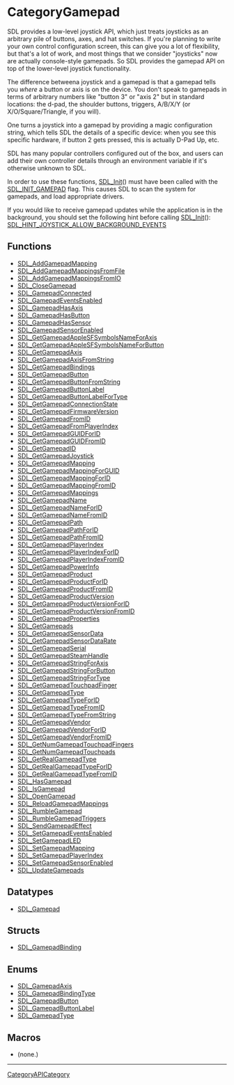 # CategoryGamepad

SDL provides a low-level joystick API, which just treats joysticks as an
arbitrary pile of buttons, axes, and hat switches. If you're planning to
write your own control configuration screen, this can give you a lot of
flexibility, but that's a lot of work, and most things that we consider
"joysticks" now are actually console-style gamepads. So SDL provides the
gamepad API on top of the lower-level joystick functionality.

The difference betweena joystick and a gamepad is that a gamepad tells you
_where_ a button or axis is on the device. You don't speak to gamepads in
terms of arbitrary numbers like "button 3" or "axis 2" but in standard
locations: the d-pad, the shoulder buttons, triggers, A/B/X/Y (or
X/O/Square/Triangle, if you will).

One turns a joystick into a gamepad by providing a magic configuration
string, which tells SDL the details of a specific device: when you see this
specific hardware, if button 2 gets pressed, this is actually D-Pad Up,
etc.

SDL has many popular controllers configured out of the box, and users can
add their own controller details through an environment variable if it's
otherwise unknown to SDL.

In order to use these functions, [SDL_Init](SDL_Init)() must have been
called with the [SDL_INIT_GAMEPAD](SDL_INIT_GAMEPAD) flag. This causes SDL
to scan the system for gamepads, and load appropriate drivers.

If you would like to receive gamepad updates while the application is in
the background, you should set the following hint before calling
[SDL_Init](SDL_Init)():
[SDL_HINT_JOYSTICK_ALLOW_BACKGROUND_EVENTS](SDL_HINT_JOYSTICK_ALLOW_BACKGROUND_EVENTS)

<!-- END CATEGORY DOCUMENTATION -->

## Functions

<!-- DO NOT HAND-EDIT CATEGORY LISTS, THEY ARE AUTOGENERATED AND WILL BE OVERWRITTEN, BASED ON TAGS IN INDIVIDUAL PAGE FOOTERS. EDIT THOSE INSTEAD. -->
<!-- BEGIN CATEGORY LIST: CategoryGamepad, CategoryAPIFunction -->
- [SDL_AddGamepadMapping](SDL_AddGamepadMapping)
- [SDL_AddGamepadMappingsFromFile](SDL_AddGamepadMappingsFromFile)
- [SDL_AddGamepadMappingsFromIO](SDL_AddGamepadMappingsFromIO)
- [SDL_CloseGamepad](SDL_CloseGamepad)
- [SDL_GamepadConnected](SDL_GamepadConnected)
- [SDL_GamepadEventsEnabled](SDL_GamepadEventsEnabled)
- [SDL_GamepadHasAxis](SDL_GamepadHasAxis)
- [SDL_GamepadHasButton](SDL_GamepadHasButton)
- [SDL_GamepadHasSensor](SDL_GamepadHasSensor)
- [SDL_GamepadSensorEnabled](SDL_GamepadSensorEnabled)
- [SDL_GetGamepadAppleSFSymbolsNameForAxis](SDL_GetGamepadAppleSFSymbolsNameForAxis)
- [SDL_GetGamepadAppleSFSymbolsNameForButton](SDL_GetGamepadAppleSFSymbolsNameForButton)
- [SDL_GetGamepadAxis](SDL_GetGamepadAxis)
- [SDL_GetGamepadAxisFromString](SDL_GetGamepadAxisFromString)
- [SDL_GetGamepadBindings](SDL_GetGamepadBindings)
- [SDL_GetGamepadButton](SDL_GetGamepadButton)
- [SDL_GetGamepadButtonFromString](SDL_GetGamepadButtonFromString)
- [SDL_GetGamepadButtonLabel](SDL_GetGamepadButtonLabel)
- [SDL_GetGamepadButtonLabelForType](SDL_GetGamepadButtonLabelForType)
- [SDL_GetGamepadConnectionState](SDL_GetGamepadConnectionState)
- [SDL_GetGamepadFirmwareVersion](SDL_GetGamepadFirmwareVersion)
- [SDL_GetGamepadFromID](SDL_GetGamepadFromID)
- [SDL_GetGamepadFromPlayerIndex](SDL_GetGamepadFromPlayerIndex)
- [SDL_GetGamepadGUIDForID](SDL_GetGamepadGUIDForID)
- [SDL_GetGamepadGUIDFromID](SDL_GetGamepadGUIDFromID)
- [SDL_GetGamepadID](SDL_GetGamepadID)
- [SDL_GetGamepadJoystick](SDL_GetGamepadJoystick)
- [SDL_GetGamepadMapping](SDL_GetGamepadMapping)
- [SDL_GetGamepadMappingForGUID](SDL_GetGamepadMappingForGUID)
- [SDL_GetGamepadMappingForID](SDL_GetGamepadMappingForID)
- [SDL_GetGamepadMappingFromID](SDL_GetGamepadMappingFromID)
- [SDL_GetGamepadMappings](SDL_GetGamepadMappings)
- [SDL_GetGamepadName](SDL_GetGamepadName)
- [SDL_GetGamepadNameForID](SDL_GetGamepadNameForID)
- [SDL_GetGamepadNameFromID](SDL_GetGamepadNameFromID)
- [SDL_GetGamepadPath](SDL_GetGamepadPath)
- [SDL_GetGamepadPathForID](SDL_GetGamepadPathForID)
- [SDL_GetGamepadPathFromID](SDL_GetGamepadPathFromID)
- [SDL_GetGamepadPlayerIndex](SDL_GetGamepadPlayerIndex)
- [SDL_GetGamepadPlayerIndexForID](SDL_GetGamepadPlayerIndexForID)
- [SDL_GetGamepadPlayerIndexFromID](SDL_GetGamepadPlayerIndexFromID)
- [SDL_GetGamepadPowerInfo](SDL_GetGamepadPowerInfo)
- [SDL_GetGamepadProduct](SDL_GetGamepadProduct)
- [SDL_GetGamepadProductForID](SDL_GetGamepadProductForID)
- [SDL_GetGamepadProductFromID](SDL_GetGamepadProductFromID)
- [SDL_GetGamepadProductVersion](SDL_GetGamepadProductVersion)
- [SDL_GetGamepadProductVersionForID](SDL_GetGamepadProductVersionForID)
- [SDL_GetGamepadProductVersionFromID](SDL_GetGamepadProductVersionFromID)
- [SDL_GetGamepadProperties](SDL_GetGamepadProperties)
- [SDL_GetGamepads](SDL_GetGamepads)
- [SDL_GetGamepadSensorData](SDL_GetGamepadSensorData)
- [SDL_GetGamepadSensorDataRate](SDL_GetGamepadSensorDataRate)
- [SDL_GetGamepadSerial](SDL_GetGamepadSerial)
- [SDL_GetGamepadSteamHandle](SDL_GetGamepadSteamHandle)
- [SDL_GetGamepadStringForAxis](SDL_GetGamepadStringForAxis)
- [SDL_GetGamepadStringForButton](SDL_GetGamepadStringForButton)
- [SDL_GetGamepadStringForType](SDL_GetGamepadStringForType)
- [SDL_GetGamepadTouchpadFinger](SDL_GetGamepadTouchpadFinger)
- [SDL_GetGamepadType](SDL_GetGamepadType)
- [SDL_GetGamepadTypeForID](SDL_GetGamepadTypeForID)
- [SDL_GetGamepadTypeFromID](SDL_GetGamepadTypeFromID)
- [SDL_GetGamepadTypeFromString](SDL_GetGamepadTypeFromString)
- [SDL_GetGamepadVendor](SDL_GetGamepadVendor)
- [SDL_GetGamepadVendorForID](SDL_GetGamepadVendorForID)
- [SDL_GetGamepadVendorFromID](SDL_GetGamepadVendorFromID)
- [SDL_GetNumGamepadTouchpadFingers](SDL_GetNumGamepadTouchpadFingers)
- [SDL_GetNumGamepadTouchpads](SDL_GetNumGamepadTouchpads)
- [SDL_GetRealGamepadType](SDL_GetRealGamepadType)
- [SDL_GetRealGamepadTypeForID](SDL_GetRealGamepadTypeForID)
- [SDL_GetRealGamepadTypeFromID](SDL_GetRealGamepadTypeFromID)
- [SDL_HasGamepad](SDL_HasGamepad)
- [SDL_IsGamepad](SDL_IsGamepad)
- [SDL_OpenGamepad](SDL_OpenGamepad)
- [SDL_ReloadGamepadMappings](SDL_ReloadGamepadMappings)
- [SDL_RumbleGamepad](SDL_RumbleGamepad)
- [SDL_RumbleGamepadTriggers](SDL_RumbleGamepadTriggers)
- [SDL_SendGamepadEffect](SDL_SendGamepadEffect)
- [SDL_SetGamepadEventsEnabled](SDL_SetGamepadEventsEnabled)
- [SDL_SetGamepadLED](SDL_SetGamepadLED)
- [SDL_SetGamepadMapping](SDL_SetGamepadMapping)
- [SDL_SetGamepadPlayerIndex](SDL_SetGamepadPlayerIndex)
- [SDL_SetGamepadSensorEnabled](SDL_SetGamepadSensorEnabled)
- [SDL_UpdateGamepads](SDL_UpdateGamepads)
<!-- END CATEGORY LIST -->

## Datatypes

<!-- DO NOT HAND-EDIT CATEGORY LISTS, THEY ARE AUTOGENERATED AND WILL BE OVERWRITTEN, BASED ON TAGS IN INDIVIDUAL PAGE FOOTERS. EDIT THOSE INSTEAD. -->
<!-- BEGIN CATEGORY LIST: CategoryGamepad, CategoryAPIDatatype -->
- [SDL_Gamepad](SDL_Gamepad)
<!-- END CATEGORY LIST -->

## Structs

<!-- DO NOT HAND-EDIT CATEGORY LISTS, THEY ARE AUTOGENERATED AND WILL BE OVERWRITTEN, BASED ON TAGS IN INDIVIDUAL PAGE FOOTERS. EDIT THOSE INSTEAD. -->
<!-- BEGIN CATEGORY LIST: CategoryGamepad, CategoryAPIStruct -->
- [SDL_GamepadBinding](SDL_GamepadBinding)
<!-- END CATEGORY LIST -->

## Enums

<!-- DO NOT HAND-EDIT CATEGORY LISTS, THEY ARE AUTOGENERATED AND WILL BE OVERWRITTEN, BASED ON TAGS IN INDIVIDUAL PAGE FOOTERS. EDIT THOSE INSTEAD. -->
<!-- BEGIN CATEGORY LIST: CategoryGamepad, CategoryAPIEnum -->
- [SDL_GamepadAxis](SDL_GamepadAxis)
- [SDL_GamepadBindingType](SDL_GamepadBindingType)
- [SDL_GamepadButton](SDL_GamepadButton)
- [SDL_GamepadButtonLabel](SDL_GamepadButtonLabel)
- [SDL_GamepadType](SDL_GamepadType)
<!-- END CATEGORY LIST -->

## Macros

<!-- DO NOT HAND-EDIT CATEGORY LISTS, THEY ARE AUTOGENERATED AND WILL BE OVERWRITTEN, BASED ON TAGS IN INDIVIDUAL PAGE FOOTERS. EDIT THOSE INSTEAD. -->
<!-- BEGIN CATEGORY LIST: CategoryGamepad, CategoryAPIMacro -->
- (none.)
<!-- END CATEGORY LIST -->


----
[CategoryAPICategory](CategoryAPICategory)


